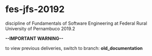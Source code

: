 # fes-jfs-20192
discipline of Fundamentals of Software Engineering at Federal Rural University of Pernambuco
2019.2

**--IMPORTANT WARNING--**

to view previous deliveries, switch to branch: **old_documentation**
